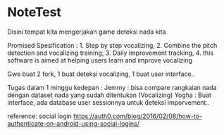 # NoteTest

Disini tempat kita mengerjakan game deteksi nada kita

Promised Spesification : 1. Step by step vocalizing, 2. Combine the pitch detection and vocalizing training, 3. Daily improvement tracking, 4. this software is aimed at helping users learn and improve vocalizing

Gwe buat 2 fork, 1 buat deteksi vocalizing, 1 buat user interface..

Tugas dalam 1 minggu kedepan : Jemmy : bisa compare rangkaian nada dengan dataset nada yang sudah ditentukan (Vocalizing) Yogha : Buat interface, ada database user sessionnya untuk deteksi imporvement..


reference:
social login https://auth0.com/blog/2016/02/08/how-to-authenticate-on-android-using-social-logins/
